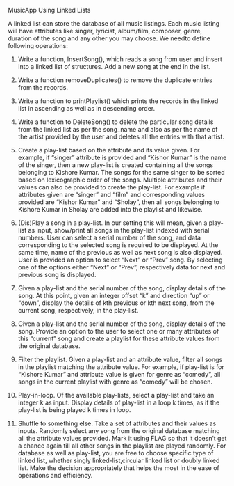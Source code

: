 MusicApp Using Linked Lists

A linked list can store the database of all music listings. Each music listing will have attributes like singer, lyricist, album/film, composer, genre, duration of the song and any other you may choose. We needto define following operations: 

1. Write a function, InsertSong(), which reads a song from user and insert into a linked list of structures. Add a new song at the end in the list.
   
2. Write a function removeDuplicates() to remove the duplicate entries from the records.
   
3. Write a function to printPlaylist() which prints the records in the linked list in ascending as well as in descending order.
   
5. Write a function to DeleteSong() to delete the particular song details from the linked list as per the song_name and also as per the name of the artist provided by the user and deletes all the entries with        that artist.
    
6. Create a play-list based on the attribute and its value given. For example, if “singer” attribute is provided and “Kishor Kumar” is the name of the singer, then a new play-list is created containing all the       songs belonging to Kishore Kumar. The songs for the same singer to be sorted based on lexicographic order of the songs. Multiple attributes and their values can also be provided to create the play-list. For       example if attributes given are “singer” and “film” and corresponding values provided are “Kishor Kumar” and “Sholay”, then all songs belonging to Kishore Kumar in Sholay are added into the playlist and           likewise.
   
7. (Dis)Play a song in a play-list. In our setting this will mean, given a play-list as input, show/print all songs in the play-list indexed with serial numbers. User can select a serial number of the song, and       data corresponding to the selected song is required to be displayed. At the same time, name of the previous as well as next song is also displayed. User is provided an option to select “Next” or “Prev” song.       By selecting one of the options either “Next” or “Prev”, respectively data for next and previous song is displayed.
   
8.  Given a play-list and the serial number of the song, display details of the song. At this point, given an integer offset “k” and direction “up” or “down”, display the details of kth previous or kth next song,     from the current song,  respectively, in the play-list.
  
9. Given a play-list and the serial number of the song, display details of the song. Provide an option to the user to select one or many attributes of this “current” song and create a playlist for these attribute    values from the original database.

10. Filter the playlist. Given a play-list and an attribute value, filter all songs in the playlist matching the attribute value. For example, if play-list is for “Kishore Kumar” and attribute value is given for      genre as “comedy”, all songs in the current playlist with genre as “comedy” will be chosen.
    
11. Play-in-loop. Of the available play-lists, select a play-list and take an integer k as input. Display details of play-list in a loop k times, as if the play-list is being played k times in loop.
    
12. Shuffle to something else. Take a set of attributes and their values as inputs. Randomly select any song from the original database matching all the attribute values provided. Mark it using FLAG so that it        doesn’t get a chance again till all other songs in the playlist are played randomly. For database as well as play-list, you are free to choose specific type of linked list, whether singly linked-list,circular     linked list or doubly linked list. Make the decision appropriately that helps the most in the ease of operations and efficiency.
